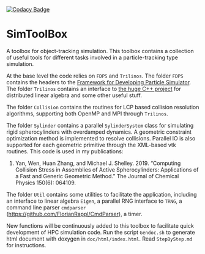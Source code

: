 [![Codacy Badge](https://api.codacy.com/project/badge/Grade/f387b1d7c5534099a139ce707fe6de8e)](https://www.codacy.com/app/wenyan4work/SimToolbox?utm_source=github.com&amp;utm_medium=referral&amp;utm_content=wenyan4work/SimToolbox&amp;utm_campaign=Badge_Grade)

# SimToolBox
A toolbox for object-tracking simulation. 
This toolbox contains a collection of useful tools for different tasks involved in a particle-tracking type simulation.

At the base level the code relies on `FDPS` and `Trilinos`.
The folder `FDPS` contains the headers to the [Framework for Developing Particle Simulator](`https://github.com/FDPS/FDPS`).
The folder `Trilinos` contains an interface to [the huge C++ project](https://trilinos.github.io/) for distributed linear algebra and some other useful stuff.

The folder `Collision` contains the routines for LCP based collision resolution algorithms, supporting both OpenMP and MPI through `Trilinos`.

The folder `Sylinder` contains a parallel `SylinderSystem` class for simulating rigid spherocylinders with overdamped dynamics. A geometric constraint optimization method is implemented to resolve collisions. Parallel IO is also supported for each geometric primitive through the XML-based vtk routines. This code is used in my publications:

1. Yan, Wen, Huan Zhang, and Michael J. Shelley. 2019. “Computing Collision Stress in Assemblies of Active Spherocylinders: Applications of a Fast and Generic Geometric Method.” The Journal of Chemical Physics 150(6): 064109.
 
The folder `Util` contains some utilities to facilitate the application, including an interface to linear algebra `Eigen`, a parallel RNG interface to `TRNG`, a command line parser `cmdparser` (https://github.com/FlorianRappl/CmdParser), a timer.

New functions will be continuously added to this toolbox to facilitate quick development of HPC simulation code.
Run the script `Gendoc.sh` to generate html document with doxygen in `doc/html/index.html`.
Read `StepByStep.md` for instructions.
